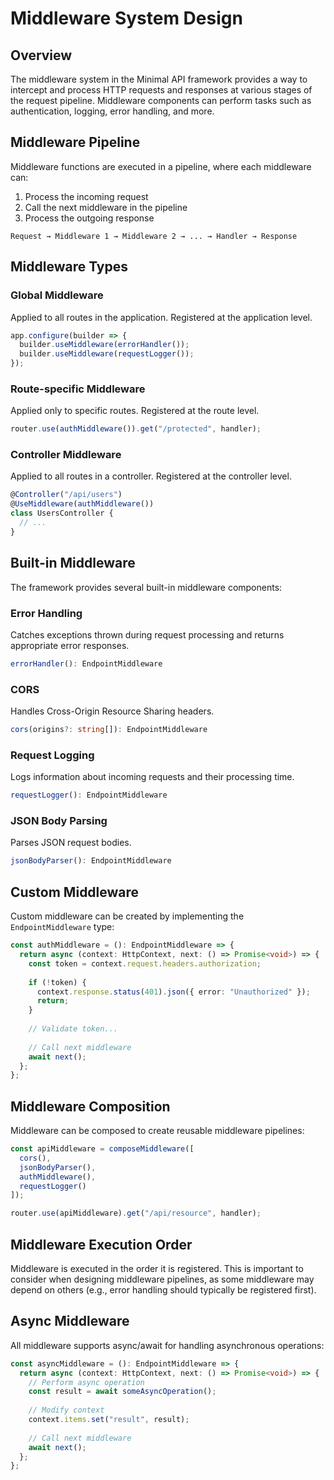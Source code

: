 # Middleware System Design

## Overview

The middleware system in the Minimal API framework provides a way to intercept and process HTTP requests and responses at various stages of the request pipeline. Middleware components can perform tasks such as authentication, logging, error handling, and more.

## Middleware Pipeline

Middleware functions are executed in a pipeline, where each middleware can:
1. Process the incoming request
2. Call the next middleware in the pipeline
3. Process the outgoing response

```
Request → Middleware 1 → Middleware 2 → ... → Handler → Response
```

## Middleware Types

### Global Middleware
Applied to all routes in the application. Registered at the application level.

```typescript
app.configure(builder => {
  builder.useMiddleware(errorHandler());
  builder.useMiddleware(requestLogger());
});
```

### Route-specific Middleware
Applied only to specific routes. Registered at the route level.

```typescript
router.use(authMiddleware()).get("/protected", handler);
```

### Controller Middleware
Applied to all routes in a controller. Registered at the controller level.

```typescript
@Controller("/api/users")
@UseMiddleware(authMiddleware())
class UsersController {
  // ...
}
```

## Built-in Middleware

The framework provides several built-in middleware components:

### Error Handling
Catches exceptions thrown during request processing and returns appropriate error responses.

```typescript
errorHandler(): EndpointMiddleware
```

### CORS
Handles Cross-Origin Resource Sharing headers.

```typescript
cors(origins?: string[]): EndpointMiddleware
```

### Request Logging
Logs information about incoming requests and their processing time.

```typescript
requestLogger(): EndpointMiddleware
```

### JSON Body Parsing
Parses JSON request bodies.

```typescript
jsonBodyParser(): EndpointMiddleware
```

## Custom Middleware

Custom middleware can be created by implementing the `EndpointMiddleware` type:

```typescript
const authMiddleware = (): EndpointMiddleware => {
  return async (context: HttpContext, next: () => Promise<void>) => {
    const token = context.request.headers.authorization;
    
    if (!token) {
      context.response.status(401).json({ error: "Unauthorized" });
      return;
    }
    
    // Validate token...
    
    // Call next middleware
    await next();
  };
};
```

## Middleware Composition

Middleware can be composed to create reusable middleware pipelines:

```typescript
const apiMiddleware = composeMiddleware([
  cors(),
  jsonBodyParser(),
  authMiddleware(),
  requestLogger()
]);

router.use(apiMiddleware).get("/api/resource", handler);
```

## Middleware Execution Order

Middleware is executed in the order it is registered. This is important to consider when designing middleware pipelines, as some middleware may depend on others (e.g., error handling should typically be registered first).

## Async Middleware

All middleware supports async/await for handling asynchronous operations:

```typescript
const asyncMiddleware = (): EndpointMiddleware => {
  return async (context: HttpContext, next: () => Promise<void>) => {
    // Perform async operation
    const result = await someAsyncOperation();
    
    // Modify context
    context.items.set("result", result);
    
    // Call next middleware
    await next();
  };
};
```
